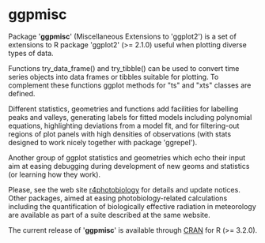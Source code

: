 # ggpmisc #

Package '**ggpmisc**' (Miscellaneous Extensions to 'ggplot2') is a set of
extensions to R package 'ggplot2' (>= 2.1.0) useful when plotting diverse types
of data.  

Functions try_data_frame() and try_tibble() can be used to convert time series
objects into data frames or tibbles suitable for plotting. To complement these
functions ggplot methods for "ts" and "xts" classes are defined.

Different statistics, geometries and functions add facilities for
labelling peaks and valleys, generating labels for fitted models including
polynomial equations, highlighting deviations from a model fit, and for
filtering-out regions of plot panels with high densities of observations 
(with stats designed to work nicely together with package 'ggrepel'). 

Another group of ggplot statistics and geometries which echo their input aim 
at easing debugging during development of new geoms and statistics (or learning 
how they work).

Please, see the web site [r4photobiology](http://www.r4photobiology.info) for
details and update notices. Other packages, aimed at easing photobiology-related
calculations including the quantification of biologically effective radiation in
meteorology are available as part of a suite described at the same website.

The current release of '__ggpmisc__' is available through [CRAN](https://cran.r-project.org/package=ggpmisc) 
for R (>= 3.2.0).

